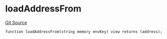 # loadAddressFrom
[Git Source](https://github.com/metacontract/mc/blob/7db22f6d7abc05705d21c7601fb406ca49c18557/src/devkit/utils/ForgeHelper.sol)


```solidity
function loadAddressFrom(string memory envKey) view returns (address);
```

